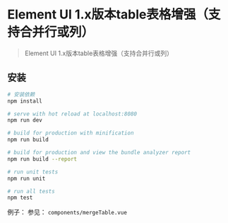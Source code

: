# Element UI 1.x版本table表格增强（支持合并行或列）

> Element UI 1.x版本table表格增强（支持合并行或列）

## 安装

``` bash
# 安装依赖
npm install

# serve with hot reload at localhost:8080
npm run dev

# build for production with minification
npm run build

# build for production and view the bundle analyzer report
npm run build --report

# run unit tests
npm run unit

# run all tests
npm test
```

例子：
参见： `components/mergeTable.vue`
